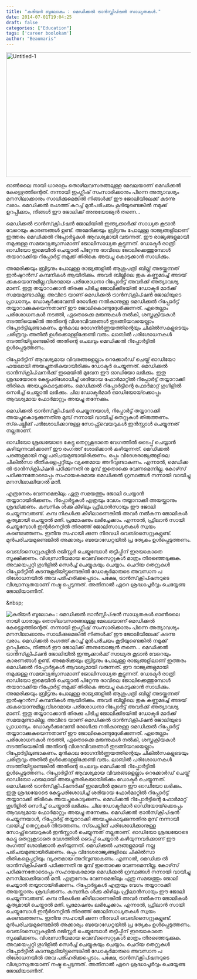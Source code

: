 ```yaml
---
title: "കരിയര്‍ ബൂലോകം : മെഡിക്കല്‍ ട്രാന്‍സ്ക്രിപ്ഷന്‍ സാധ്യതകള്‍."
date: 2014-07-01T19:04:25
draft: false
categories: ["Education"]
tags: ['career boolokam']
author: "Beaumaris"
---
```


<img class="aligncenter size-full wp-image-161291" src="https://cdn.boolokam.com/articles/2014/07/Untitled-14.jpg" alt="Untitled-1" width="650" height="340" />

ഓണ്‍ലൈ നായി ധാരാളം തൊഴിലവസരങ്ങലുള്ള മേഖലയാണ് മെഡിക്കല്‍ കേട്ടെഴുത്തിന്റെത്. നന്നായി ഇംഗ്ലീഷ് സംസാരിക്കാനും പിന്നെ അത്യാവശ്യം മനസിലാക്കാനും സാധിക്കുമെങ്കില്‍ നിങ്ങള്‍ക്ക് ഈ ജോലിയിലേക്ക് കടന്നു വരാം. മെഡിക്കല്‍ രംഗത്ത് കുറച്ച് മുന്‍പരിചയം കൂടിയുണ്ടെങ്കില്‍ നമുക്ക് ഉറപ്പിക്കാം, നിങ്ങള്‍ ഈ ജോലിക്ക് അനുയോജ്യന്‍ തന്നെ...

മെഡിക്കല്‍ ട്രാന്‍സ്‌ക്രിപ്ഷന്‍ ജോലിയില്‍ ഇന്ത്യക്കാര്‍ക്ക് സാധ്യത കൂടാന്‍ വേറെയും കാരണങ്ങള്‍ ഉണ്ട്. അമേരിക്കയും ബ്രിട്ടനും പോലുള്ള രാജ്യങ്ങളിലാണ് ഇത്തരം മെഡിക്കല്‍ റിപ്പോര്‍ട്ടുകള്‍ ആവശ്യമായി വരുന്നത്. ഈ രാജ്യങ്ങളുമായി നമുക്കുള്ള സമയവ്യത്യാസമാണ് ജോലിസാധ്യത കൂട്ടുന്നത്. ഡോക്ടര്‍ രാത്രി ഓഡിയോ ഇമെയില്‍ ചെയ്താല്‍ പിറ്റേന്നു രാവിലെ ജോലിക്കെത്തുമ്പോള്‍ തയാറാക്കിയ റിപ്പോര്‍ട്ട് നമുക്ക് തിരികെ അയച്ചു കൊടുക്കാന്‍ സാധിക്കും.

അമേരിക്കയും ബ്രിട്ടനും പോലുള്ള രാജ്യങ്ങളില്‍ ആശുപത്രി ബില്ല് അടയ്ക്കുന്നത് ഇന്‍ഷുറന്‍സ് കമ്പനികള്‍ ആയിരിക്കും. അവര്‍ ബില്ലിലെ തുക കണ്ണുമടച്ച് അടയ് ക്കുകയൊന്നുമില്ല.വിശദമായ പരിശോധനാ റിപ്പോര്‍ട്ട് അവര്‍ക്ക് അത്യാവശ്യ മാണ്. ഇതു തയ്യാറാക്കാന്‍ തിരക്കു പിടിച്ച ജോലിക്കിടയില്‍ ഡോക്ടര്‍ മാര്‍ക്ക് സമയമുണ്ടാകില്ല. അവിടെ യാണ് മെഡിക്കല്‍ ട്രാന്‍സ്‌ക്രിപ്ഷന്‍ ജോലിയുടെ പ്രാധാന്യം. ഡോക്ടര്‍ക്കുവേണ്ടി രോഗിക്കു നല്‍കാനുള്ള മെഡിക്കല്‍ റിപ്പോര്‍ട്ട് തയ്യാറാക്കുകയെന്നതാണ് ഈ ജോലികൊണ്ടുദ്ദേശിക്കുന്നത്. ഏതെല്ലാം പരിശോധനകള്‍ നടത്തി, ഏതൊക്കെ മരുന്നുകള്‍ നല്‍കി, ശസ്ത്രക്രിയകള്‍ നടത്തിയെങ്കില്‍ അതിന്റെ വിശദവിവരങ്ങള്‍ തുടങ്ങിയവയെല്ലാം റിപ്പോര്‍ട്ടിലുണ്ടാകണം. മുന്‍കാല രോഗനിര്‍ണ്ണയത്തിന്റെയും ചികില്‍സകളുടെയും ചരിത്രവും അതില്‍ ഉള്‍ക്കൊള്ളിക്കേണ്ടി വരും. ലാബില്‍ പരിശോധനകള്‍ നടത്തിയിട്ടുണ്ടെങ്കില്‍ അതിന്റെ ചെലവും മെഡിക്കല്‍ റിപ്പോര്‍ട്ടില്‍ ഉള്‍പ്പെടുത്തണം.

റിപ്പോര്‍ട്ടിന് ആവശ്യമായ വിവരങ്ങളെല്ലാം റെക്കോര്‍ഡ് ചെയ്ത് ഓഡിയോ ഫയലായി അയച്ചുതരികയായിരിക്കും ഡോക്ടര്‍ ചെയ്യുന്നത്. മെഡിക്കല്‍ ട്രാന്‍സ്‌ക്രിപ്ഷനര്‍ക്ക് ഇമെയില്‍ മുഖേന ഈ ഓഡിയോ ലഭിക്കും. ഇതു ശ്രദ്ധയോടെ കേട്ടുപരിശോധിച്ച് ശരിയായ ഫോര്‍മാറ്റില്‍ റിപ്പോര്‍ട്ട് തയ്യാറാക്കി തിരികെ അയച്ചുകൊടുക്കണം. മെഡിക്കല്‍ റിപ്പോര്‍ട്ടിന്റെ ഫോര്‍മാറ്റ് ഗൂഗിളില്‍ സെര്‍ച്ച് ചെയ്താല്‍ ലഭിക്കും. ചില ഡോക്ടര്‍മാര്‍ ഓഡിയോയ്‌ക്കൊപ്പം ആവശ്യമായ ഫോര്‍മാറ്റും അയച്ചു തന്നേക്കും.

മെഡിക്കല്‍ ട്രാന്‍സ്‌ക്രിപ്ഷന്‍ ചെയ്യുന്നയാള്‍, റിപ്പോര്‍ട്ട് തയ്യാറാക്കി അയച്ചുകൊടുക്കുന്നതിനു മുമ്പ് നന്നായി വായിച്ച് തെറ്റുകള്‍ തിരുത്തണം. സ്‌പെല്ലിങ് പരിശോധിക്കാനുള്ള സോഫ്റ്റ്‌വെയറുകള്‍ ഇന്‍സ്റ്റാള്‍ ചെയ്യുന്നത് നല്ലതാണ്.

ഓഡിയോ ശ്രദ്ധയോടെ കേട്ടു തെറ്റുകൂടാതെ വേഗത്തില്‍ ടൈപ്പ് ചെയ്യാന്‍ കഴിയുന്നവര്‍ക്കാണ് ഈ രംഗത്ത് ശോഭിക്കാന്‍ കഴിയുന്നത്. മെഡിക്കല്‍ പദങ്ങളുമായി നല്ല പരിചയമുണ്ടായിരിക്കണം. ഒപ്പം വിദേശരാജ്യങ്ങളിലെ ചികില്‍സാ രീതികളെപ്പറ്റിയും വ്യക്തമായ അറിവുണ്ടാകണം. എന്നാല്‍, മെഡിക്ക ല്‍ ട്രാന്‍സ്‌ക്രിപ്ഷന്‍ പഠിക്കുന്നതി നു മുമ്പ് ഇതൊക്കെ വേണമെന്നില്ല. കോഴ്‌സ് പഠിക്കുന്നതോടൊപ്പം സഹായകരമായ മെഡിക്കല്‍ ഗ്രന്ഥങ്ങള്‍ നന്നായി വായിച്ചു മനസിലാക്കിയാല്‍ മതി.

എത്രനേരം വേണമെങ്കിലും ഏതു സമയത്തും ജോലി ചെയ്യാന്‍ തയ്യാറായിരിക്കണം. റിപ്പോര്‍ട്ടുകള്‍ എത്രയും വേഗം തയ്യാറാക്കി അയയ്ക്കാനും ശ്രദ്ധിക്കണം. കമ്പനിക ള്‍ക്കു കീഴിലും ഫ്രീലാന്‍സായും ഈ ജോലി ചെയ്യുന്നവരുണ്ട്. കമ്പ നികള്‍ക്കു കീഴിലാണെങ്കില്‍ അവര്‍ നല്‍കുന്ന ജോലികള്‍ കൃത്യമായി ചെയ്താല്‍ മതി. പ്രമോഷനും ലഭിച്ചേക്കാം. എന്നാല്‍, ഫ്രീലാന്‍ സായി ചെയ്യുമ്പോള്‍ ഇന്റര്‍നെറ്റില്‍ തിരഞ്ഞ് ജോലിസാധ്യതകള്‍ സ്വയം കണ്ടെടത്തണം. ഇതിനു സഹായി ക്കുന്ന നിരവധി വെബ്‌സൈറ്റുകളുണ്ട്. മുന്‍പരിചയമുണ്ടെങ്കില്‍ അക്കാര്യം ബയോഡേറ്റയില്‍ പ്ര ത്യേകം ഉള്‍പ്പെടുത്തണം.

വെബ്‌സൈറ്റുകളില്‍ രജിസ്റ്റര്‍ ചെയ്യുമ്പോള്‍ തട്ടിപ്പിന് ഇരയാകാതെ സൂക്ഷിക്കണം. വിശ്വസനീയമായ വെബ്‌സൈറ്റുകള്‍ മാത്രം തിരഞ്ഞെടുക്കുക. അവയെപ്പറ്റി ഗൂഗിളില്‍ സെര്‍ച്ച് ചെയ്യുകയും ചെയ്യാം. ചെറിയ തെറ്റുകള്‍ റിപ്പോര്‍ട്ടില്‍ കടന്നുകൂടിയിട്ടുണ്ടെങ്കില്‍ ഡോക്ടര്‍മാരുടെ അവസാന പ രിശോധനയില്‍ അവ പരിഹരിക്കപ്പെടാം. പക്ഷേ, ട്രാന്‍സ്‌ക്രിപ്ഷനറുടെ വിശ്വാസ്യതയാണ് നഷ്ട പ്പെടുന്നത്. അതിനാല്‍ ഏറെ ശ്രദ്ധാപൂര്‍വ്വം ചെയ്യേണ്ട ജോലിയാണിത്.

&amp;nbsp;


![കരിയര്‍ ബൂലോകം : മെഡിക്കല്‍ ട്രാന്‍സ്ക്രിപ്ഷന്‍ സാധ്യതകള്‍.](https://cdn.boolokam.com/articles/2014/07/Untitled-14.jpg)ഓണ്‍ലൈ നായി ധാരാളം തൊഴിലവസരങ്ങലുള്ള മേഖലയാണ് മെഡിക്കല്‍ കേട്ടെഴുത്തിന്റെത്. നന്നായി ഇംഗ്ലീഷ് സംസാരിക്കാനും പിന്നെ അത്യാവശ്യം മനസിലാക്കാനും സാധിക്കുമെങ്കില്‍ നിങ്ങള്‍ക്ക് ഈ ജോലിയിലേക്ക് കടന്നു വരാം. മെഡിക്കല്‍ രംഗത്ത് കുറച്ച് മുന്‍പരിചയം കൂടിയുണ്ടെങ്കില്‍ നമുക്ക് ഉറപ്പിക്കാം, നിങ്ങള്‍ ഈ ജോലിക്ക് അനുയോജ്യന്‍ തന്നെ... മെഡിക്കല്‍ ട്രാന്‍സ്‌ക്രിപ്ഷന്‍ ജോലിയില്‍ ഇന്ത്യക്കാര്‍ക്ക് സാധ്യത കൂടാന്‍ വേറെയും കാരണങ്ങള്‍ ഉണ്ട്. അമേരിക്കയും ബ്രിട്ടനും പോലുള്ള രാജ്യങ്ങളിലാണ് ഇത്തരം മെഡിക്കല്‍ റിപ്പോര്‍ട്ടുകള്‍ ആവശ്യമായി വരുന്നത്. ഈ രാജ്യങ്ങളുമായി നമുക്കുള്ള സമയവ്യത്യാസമാണ് ജോലിസാധ്യത കൂട്ടുന്നത്. ഡോക്ടര്‍ രാത്രി ഓഡിയോ ഇമെയില്‍ ചെയ്താല്‍ പിറ്റേന്നു രാവിലെ ജോലിക്കെത്തുമ്പോള്‍ തയാറാക്കിയ റിപ്പോര്‍ട്ട് നമുക്ക് തിരികെ അയച്ചു കൊടുക്കാന്‍ സാധിക്കും. അമേരിക്കയും ബ്രിട്ടനും പോലുള്ള രാജ്യങ്ങളില്‍ ആശുപത്രി ബില്ല് അടയ്ക്കുന്നത് ഇന്‍ഷുറന്‍സ് കമ്പനികള്‍ ആയിരിക്കും. അവര്‍ ബില്ലിലെ തുക കണ്ണുമടച്ച് അടയ് ക്കുകയൊന്നുമില്ല.വിശദമായ പരിശോധനാ റിപ്പോര്‍ട്ട് അവര്‍ക്ക് അത്യാവശ്യ മാണ്. ഇതു തയ്യാറാക്കാന്‍ തിരക്കു പിടിച്ച ജോലിക്കിടയില്‍ ഡോക്ടര്‍ മാര്‍ക്ക് സമയമുണ്ടാകില്ല. അവിടെ യാണ് മെഡിക്കല്‍ ട്രാന്‍സ്‌ക്രിപ്ഷന്‍ ജോലിയുടെ പ്രാധാന്യം. ഡോക്ടര്‍ക്കുവേണ്ടി രോഗിക്കു നല്‍കാനുള്ള മെഡിക്കല്‍ റിപ്പോര്‍ട്ട് തയ്യാറാക്കുകയെന്നതാണ് ഈ ജോലികൊണ്ടുദ്ദേശിക്കുന്നത്. ഏതെല്ലാം പരിശോധനകള്‍ നടത്തി, ഏതൊക്കെ മരുന്നുകള്‍ നല്‍കി, ശസ്ത്രക്രിയകള്‍ നടത്തിയെങ്കില്‍ അതിന്റെ വിശദവിവരങ്ങള്‍ തുടങ്ങിയവയെല്ലാം റിപ്പോര്‍ട്ടിലുണ്ടാകണം. മുന്‍കാല രോഗനിര്‍ണ്ണയത്തിന്റെയും ചികില്‍സകളുടെയും ചരിത്രവും അതില്‍ ഉള്‍ക്കൊള്ളിക്കേണ്ടി വരും. ലാബില്‍ പരിശോധനകള്‍ നടത്തിയിട്ടുണ്ടെങ്കില്‍ അതിന്റെ ചെലവും മെഡിക്കല്‍ റിപ്പോര്‍ട്ടില്‍ ഉള്‍പ്പെടുത്തണം. റിപ്പോര്‍ട്ടിന് ആവശ്യമായ വിവരങ്ങളെല്ലാം റെക്കോര്‍ഡ് ചെയ്ത് ഓഡിയോ ഫയലായി അയച്ചുതരികയായിരിക്കും ഡോക്ടര്‍ ചെയ്യുന്നത്. മെഡിക്കല്‍ ട്രാന്‍സ്‌ക്രിപ്ഷനര്‍ക്ക് ഇമെയില്‍ മുഖേന ഈ ഓഡിയോ ലഭിക്കും. ഇതു ശ്രദ്ധയോടെ കേട്ടുപരിശോധിച്ച് ശരിയായ ഫോര്‍മാറ്റില്‍ റിപ്പോര്‍ട്ട് തയ്യാറാക്കി തിരികെ അയച്ചുകൊടുക്കണം. മെഡിക്കല്‍ റിപ്പോര്‍ട്ടിന്റെ ഫോര്‍മാറ്റ് ഗൂഗിളില്‍ സെര്‍ച്ച് ചെയ്താല്‍ ലഭിക്കും. ചില ഡോക്ടര്‍മാര്‍ ഓഡിയോയ്‌ക്കൊപ്പം ആവശ്യമായ ഫോര്‍മാറ്റും അയച്ചു തന്നേക്കും. മെഡിക്കല്‍ ട്രാന്‍സ്‌ക്രിപ്ഷന്‍ ചെയ്യുന്നയാള്‍, റിപ്പോര്‍ട്ട് തയ്യാറാക്കി അയച്ചുകൊടുക്കുന്നതിനു മുമ്പ് നന്നായി വായിച്ച് തെറ്റുകള്‍ തിരുത്തണം. സ്‌പെല്ലിങ് പരിശോധിക്കാനുള്ള സോഫ്റ്റ്‌വെയറുകള്‍ ഇന്‍സ്റ്റാള്‍ ചെയ്യുന്നത് നല്ലതാണ്. ഓഡിയോ ശ്രദ്ധയോടെ കേട്ടു തെറ്റുകൂടാതെ വേഗത്തില്‍ ടൈപ്പ് ചെയ്യാന്‍ കഴിയുന്നവര്‍ക്കാണ് ഈ രംഗത്ത് ശോഭിക്കാന്‍ കഴിയുന്നത്. മെഡിക്കല്‍ പദങ്ങളുമായി നല്ല പരിചയമുണ്ടായിരിക്കണം. ഒപ്പം വിദേശരാജ്യങ്ങളിലെ ചികില്‍സാ രീതികളെപ്പറ്റിയും വ്യക്തമായ അറിവുണ്ടാകണം. എന്നാല്‍, മെഡിക്ക ല്‍ ട്രാന്‍സ്‌ക്രിപ്ഷന്‍ പഠിക്കുന്നതി നു മുമ്പ് ഇതൊക്കെ വേണമെന്നില്ല. കോഴ്‌സ് പഠിക്കുന്നതോടൊപ്പം സഹായകരമായ മെഡിക്കല്‍ ഗ്രന്ഥങ്ങള്‍ നന്നായി വായിച്ചു മനസിലാക്കിയാല്‍ മതി. എത്രനേരം വേണമെങ്കിലും ഏതു സമയത്തും ജോലി ചെയ്യാന്‍ തയ്യാറായിരിക്കണം. റിപ്പോര്‍ട്ടുകള്‍ എത്രയും വേഗം തയ്യാറാക്കി അയയ്ക്കാനും ശ്രദ്ധിക്കണം. കമ്പനിക ള്‍ക്കു കീഴിലും ഫ്രീലാന്‍സായും ഈ ജോലി ചെയ്യുന്നവരുണ്ട്. കമ്പ നികള്‍ക്കു കീഴിലാണെങ്കില്‍ അവര്‍ നല്‍കുന്ന ജോലികള്‍ കൃത്യമായി ചെയ്താല്‍ മതി. പ്രമോഷനും ലഭിച്ചേക്കാം. എന്നാല്‍, ഫ്രീലാന്‍ സായി ചെയ്യുമ്പോള്‍ ഇന്റര്‍നെറ്റില്‍ തിരഞ്ഞ് ജോലിസാധ്യതകള്‍ സ്വയം കണ്ടെടത്തണം. ഇതിനു സഹായി ക്കുന്ന നിരവധി വെബ്‌സൈറ്റുകളുണ്ട്. മുന്‍പരിചയമുണ്ടെങ്കില്‍ അക്കാര്യം ബയോഡേറ്റയില്‍ പ്ര ത്യേകം ഉള്‍പ്പെടുത്തണം. വെബ്‌സൈറ്റുകളില്‍ രജിസ്റ്റര്‍ ചെയ്യുമ്പോള്‍ തട്ടിപ്പിന് ഇരയാകാതെ സൂക്ഷിക്കണം. വിശ്വസനീയമായ വെബ്‌സൈറ്റുകള്‍ മാത്രം തിരഞ്ഞെടുക്കുക. അവയെപ്പറ്റി ഗൂഗിളില്‍ സെര്‍ച്ച് ചെയ്യുകയും ചെയ്യാം. ചെറിയ തെറ്റുകള്‍ റിപ്പോര്‍ട്ടില്‍ കടന്നുകൂടിയിട്ടുണ്ടെങ്കില്‍ ഡോക്ടര്‍മാരുടെ അവസാന പ രിശോധനയില്‍ അവ പരിഹരിക്കപ്പെടാം. പക്ഷേ, ട്രാന്‍സ്‌ക്രിപ്ഷനറുടെ വിശ്വാസ്യതയാണ് നഷ്ട പ്പെടുന്നത്. അതിനാല്‍ ഏറെ ശ്രദ്ധാപൂര്‍വ്വം ചെയ്യേണ്ട ജോലിയാണിത്. &nbsp;
